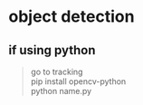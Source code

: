# object detection 

## if using python
> go to tracking <br>
> pip install opencv-python <br>
> python name.py
